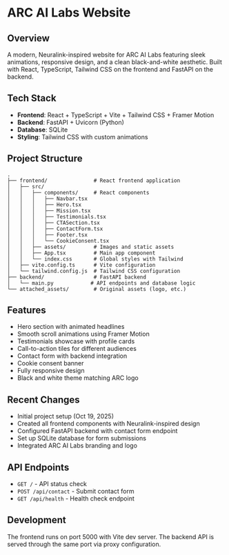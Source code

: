 # ARC AI Labs Website

## Overview
A modern, Neuralink-inspired website for ARC AI Labs featuring sleek animations, responsive design, and a clean black-and-white aesthetic. Built with React, TypeScript, Tailwind CSS on the frontend and FastAPI on the backend.

## Tech Stack
- **Frontend**: React + TypeScript + Vite + Tailwind CSS + Framer Motion
- **Backend**: FastAPI + Uvicorn (Python)
- **Database**: SQLite
- **Styling**: Tailwind CSS with custom animations

## Project Structure
```
.
├── frontend/               # React frontend application
│   ├── src/
│   │   ├── components/     # React components
│   │   │   ├── Navbar.tsx
│   │   │   ├── Hero.tsx
│   │   │   ├── Mission.tsx
│   │   │   ├── Testimonials.tsx
│   │   │   ├── CTASection.tsx
│   │   │   ├── ContactForm.tsx
│   │   │   ├── Footer.tsx
│   │   │   └── CookieConsent.tsx
│   │   ├── assets/         # Images and static assets
│   │   ├── App.tsx         # Main app component
│   │   └── index.css       # Global styles with Tailwind
│   ├── vite.config.ts      # Vite configuration
│   └── tailwind.config.js  # Tailwind CSS configuration
├── backend/                # FastAPI backend
│   └── main.py            # API endpoints and database logic
└── attached_assets/        # Original assets (logo, etc.)
```

## Features
- Hero section with animated headlines
- Smooth scroll animations using Framer Motion
- Testimonials showcase with profile cards
- Call-to-action tiles for different audiences
- Contact form with backend integration
- Cookie consent banner
- Fully responsive design
- Black and white theme matching ARC logo

## Recent Changes
- Initial project setup (Oct 19, 2025)
- Created all frontend components with Neuralink-inspired design
- Configured FastAPI backend with contact form endpoint
- Set up SQLite database for form submissions
- Integrated ARC AI Labs branding and logo

## API Endpoints
- `GET /` - API status check
- `POST /api/contact` - Submit contact form
- `GET /api/health` - Health check endpoint

## Development
The frontend runs on port 5000 with Vite dev server. The backend API is served through the same port via proxy configuration.
